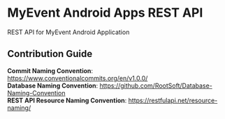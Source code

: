 # MyEvent Android Apps REST API
REST API for MyEvent Android Application
## Contribution Guide

**Commit Naming Convention**: https://www.conventionalcommits.org/en/v1.0.0/ <br>
**Database Naming Convention**: https://github.com/RootSoft/Database-Naming-Convention <br>
**REST API Resource Naming Convention**: https://restfulapi.net/resource-naming/ <br>
